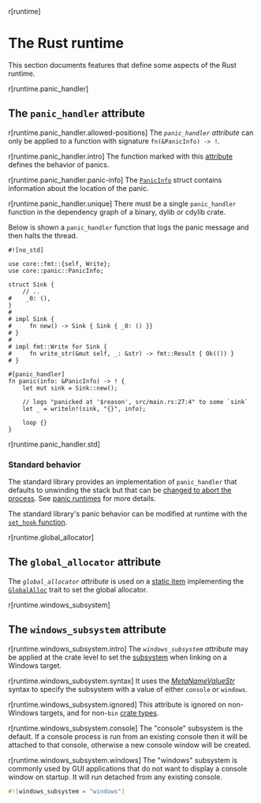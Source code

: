 r[runtime]
# The Rust runtime

This section documents features that define some aspects of the Rust runtime.

r[runtime.panic_handler]
## The `panic_handler` attribute

r[runtime.panic_handler.allowed-positions]
The *`panic_handler` attribute* can only be applied to a function with signature
`fn(&PanicInfo) -> !`.

r[runtime.panic_handler.intro]
The function marked with this [attribute] defines the behavior of panics.

r[runtime.panic_handler.panic-info]
The [`PanicInfo`] struct contains information about the location of the panic.

r[runtime.panic_handler.unique]
There must be a single `panic_handler` function in the dependency graph of a binary, dylib or cdylib crate.

Below is shown a `panic_handler` function that logs the panic message and then halts the
thread.

<!-- ignore: test infrastructure can't handle no_std -->
```rust,ignore
#![no_std]

use core::fmt::{self, Write};
use core::panic::PanicInfo;

struct Sink {
    // ..
#    _0: (),
}
#
# impl Sink {
#     fn new() -> Sink { Sink { _0: () }}
# }
#
# impl fmt::Write for Sink {
#     fn write_str(&mut self, _: &str) -> fmt::Result { Ok(()) }
# }

#[panic_handler]
fn panic(info: &PanicInfo) -> ! {
    let mut sink = Sink::new();

    // logs "panicked at '$reason', src/main.rs:27:4" to some `sink`
    let _ = writeln!(sink, "{}", info);

    loop {}
}
```

r[runtime.panic_handler.std]
### Standard behavior

The standard library provides an implementation of `panic_handler` that
defaults to unwinding the stack but that can be [changed to abort the
process][abort]. See [panic runtimes] for more details.

The standard library's panic behavior can be modified at runtime with the
[`set_hook` function][set_hook].

r[runtime.global_allocator]
## The `global_allocator` attribute

The *`global_allocator` attribute* is used on a [static item] implementing the
[`GlobalAlloc`] trait to set the global allocator.

r[runtime.windows_subsystem]
## The `windows_subsystem` attribute

r[runtime.windows_subsystem.intro]
The *`windows_subsystem` attribute* may be applied at the crate level to set
the [subsystem] when linking on a Windows target.

r[runtime.windows_subsystem.syntax]
It uses the [_MetaNameValueStr_] syntax to specify the subsystem with a value of either
`console` or `windows`.

r[runtime.windows_subsystem.ignored]
This attribute is ignored on non-Windows targets, and for non-`bin` [crate types].

r[runtime.windows_subsystem.console]
The "console" subsystem is the default. If a console process is run from an
existing console then it will be attached to that console, otherwise a new
console window will be created.

r[runtime.windows_subsystem.windows]
The "windows" subsystem is commonly used by GUI applications that do not want to
display a console window on startup. It will run detached from any existing console.

```rust
#![windows_subsystem = "windows"]
```

[_MetaNameValueStr_]: attributes.md#meta-item-attribute-syntax
[`GlobalAlloc`]: alloc::alloc::GlobalAlloc
[`PanicInfo`]: core::panic::PanicInfo
[abort]: ../book/ch09-01-unrecoverable-errors-with-panic.html
[attribute]: attributes.md
[crate types]: linkage.md
[panic runtimes]: panic.md#panic-runtimes
[set_hook]: std::panic::set_hook
[static item]: items/static-items.md
[subsystem]: https://msdn.microsoft.com/en-us/library/fcc1zstk.aspx
